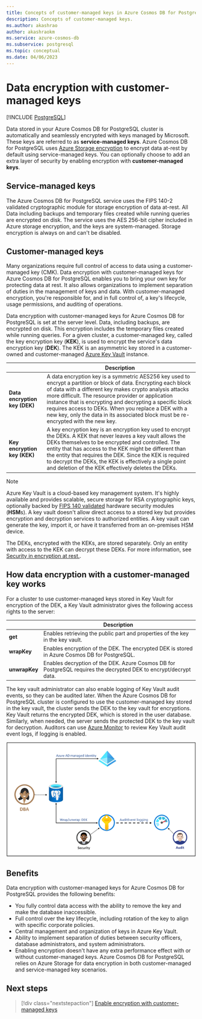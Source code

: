 ```yaml
---
title: Concepts of customer-managed keys in Azure Cosmos DB for PostgreSQL.
description: Concepts of customer-managed keys.
ms.author: akashrao
author: akashraokm
ms.service: azure-cosmos-db
ms.subservice: postgresql
ms.topic: conceptual
ms.date: 04/06/2023
---
```

# Data encryption with customer-managed keys

[!INCLUDE [PostgreSQL](../includes/appliesto-postgresql.md)]

Data stored in your Azure Cosmos DB for PostgreSQL cluster is automatically and seamlessly encrypted with keys managed by Microsoft. These keys are referred to as **service-managed keys**. Azure Cosmos DB for PostgreSQL uses [Azure Storage encryption](../../storage/common/storage-service-encryption.md) to encrypt data at-rest by default using service-managed keys.  You can optionally choose to add an extra layer of security by enabling encryption with **customer-managed keys**.



## Service-managed keys

The Azure Cosmos DB for PostgreSQL service uses the FIPS 140-2 validated cryptographic module for storage encryption of data at-rest. All Data including backups and temporary files created while running queries are encrypted on disk. The service uses the AES 256-bit cipher included in Azure storage encryption, and the keys are system-managed. Storage encryption is always on and can't be disabled.

## Customer-managed keys

Many organizations require full control of access to data using a customer-managed key (CMK). Data encryption with customer-managed keys for Azure Cosmos DB for PostgreSQL enables you to bring your own key for protecting data at rest. It also allows organizations to implement separation of duties in the management of keys and data. With customer-managed encryption, you're responsible for, and in full control of, a key's lifecycle, usage permissions, and auditing of operations.

Data encryption with customer-managed keys for Azure Cosmos DB for PostgreSQL is set at the server level. Data, including backups, are encrypted on disk. This encryption includes the temporary files created while running queries. For a given cluster, a customer-managed key, called the key encryption key (**KEK**), is used to encrypt the service's data encryption key (**DEK**). The KEK is an asymmetric key stored in a customer-owned and customer-managed [Azure Key Vault](/azure/key-vault/) instance.

| | Description |
| --- | --- |
| **Data encryption key (DEK)** | A data encryption key is a symmetric AES256 key used to encrypt a partition or block of data. Encrypting each block of data with a different key makes crypto analysis attacks more difficult. The resource provider or application instance that is encrypting and decrypting a specific block requires access to DEKs. When you replace a DEK with a new key, only the data in its associated block must be re-encrypted with the new key. |
| **Key encryption key (KEK)** | A key encryption key is an encryption key used to encrypt the DEKs. A KEK that never leaves a key vault allows the DEKs themselves to be encrypted and controlled. The entity that has access to the KEK might be different than the entity that requires the DEK. Since the KEK is required to decrypt the DEKs, the KEK is effectively a single point and deletion of the KEK effectively deletes the DEKs. |

> [!NOTE]
> Azure Key Vault is a cloud-based key management system. It's highly available and provides scalable, secure storage for RSA cryptographic keys, optionally backed by [FIPS 140 validated](/azure/key-vault/keys/about-keys#compliance) hardware security modules (**HSM**s). A key vault doesn't allow direct access to a stored key but provides encryption and decryption services to authorized entities. A key vault can generate the key, import it, or have it transferred from an on-premises HSM device.

The DEKs, encrypted with the KEKs, are stored separately. Only an entity with access to the KEK can decrypt these DEKs. For more information, see [Security in encryption at rest.](../../security/fundamentals/encryption-atrest.md).

## How data encryption with a customer-managed key works

For a cluster to use customer-managed keys stored in Key Vault for encryption of the DEK, a Key Vault administrator gives the following access rights to the server:

| | Description |
| --- | --- |
| **get** | Enables retrieving the public part and properties of the key in the key vault. |
| **wrapKey** | Enables encryption of the DEK. The encrypted DEK is stored in Azure Cosmos DB for PostgreSQL. |
| **unwrapKey** | Enables decryption of the DEK. Azure Cosmos DB for PostgreSQL requires the decrypted DEK to encrypt/decrypt data. |

The key vault administrator can also enable logging of Key Vault audit events, so they can be audited later.
When the Azure Cosmos DB for PostgreSQL cluster is configured to use the customer-managed key stored in the key vault, the cluster sends the DEK to the key vault for encryptions. Key Vault returns the encrypted DEK, which is stored in the user database. Similarly, when needed, the server sends the protected DEK to the key vault for decryption. Auditors can use  [Azure Monitor](../../azure-monitor/index.yml) to review Key Vault audit event logs, if logging is enabled.

[ ![Screenshot of architecture of data enrcryption with customer-managed keys.](media/concepts-customer-managed-keys/architecture-customer-managed-keys.png)](media/concepts-customer-managed-keys/architecture-customer-managed-keys.png#lightbox)

## Benefits

Data encryption with customer-managed keys for Azure Cosmos DB for PostgreSQL provides the following benefits:

- You fully control data access with the ability to remove the key and make the database inaccessible.
- Full control over the key lifecycle, including rotation of the key to align with specific corporate policies.
- Central management and organization of keys in Azure Key Vault.
- Ability to implement separation of duties between security officers, database administrators, and system administrators.
- Enabling encryption doesn't have any extra performance effect with or without customer-managed keys. Azure Cosmos DB for PostgreSQL relies on Azure Storage for data encryption in both customer-managed and service-managed key scenarios.

## Next steps

>[!div class="nextstepaction"]
>[Enable encryption with customer-managed keys](how-to-customer-managed-keys.md)

